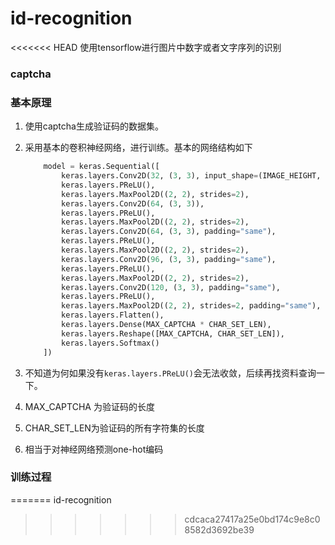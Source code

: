 # id-recognition
<<<<<<< HEAD
使用tensorflow进行图片中数字或者文字序列的识别

### captcha

### 基本原理

1. 使用captcha生成验证码的数据集。

2. 采用基本的卷积神经网络，进行训练。基本的网络结构如下

   ```python
       model = keras.Sequential([
           keras.layers.Conv2D(32, (3, 3), input_shape=(IMAGE_HEIGHT, IMAGE_WIDTH, 1)),
           keras.layers.PReLU(),
           keras.layers.MaxPool2D((2, 2), strides=2),
           keras.layers.Conv2D(64, (3, 3)),
           keras.layers.PReLU(),
           keras.layers.MaxPool2D((2, 2), strides=2),
           keras.layers.Conv2D(64, (3, 3), padding="same"),
           keras.layers.PReLU(),
           keras.layers.MaxPool2D((2, 2), strides=2),
           keras.layers.Conv2D(96, (3, 3), padding="same"),
           keras.layers.PReLU(),
           keras.layers.MaxPool2D((2, 2), strides=2),
           keras.layers.Conv2D(120, (3, 3), padding="same"),
           keras.layers.PReLU(),
           keras.layers.MaxPool2D((2, 2), strides=2, padding="same"),
           keras.layers.Flatten(),
           keras.layers.Dense(MAX_CAPTCHA * CHAR_SET_LEN),
           keras.layers.Reshape([MAX_CAPTCHA, CHAR_SET_LEN]),
           keras.layers.Softmax()
       ])
   ```

3. 不知道为何如果没有`keras.layers.PReLU()`会无法收敛，后续再找资料查询一下。

4. MAX_CAPTCHA 为验证码的长度

5. CHAR_SET_LEN为验证码的所有字符集的长度

6. 相当于对神经网络预测one-hot编码

### 训练过程

=======
id-recognition
>>>>>>> cdcaca27417a25e0bd174c9e8c08582d3692be39
